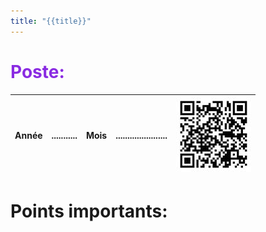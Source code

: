 ```yaml
---
title: "{{title}}"
---
```


<span style="color:BlueViolet">

# Poste:

</span>

<div align="right">

| Année |...........|Mois|......................|![qr_Sanitaires](notes/images/i_codeBarres/i_codeQR/Qr_Sanitaires.jpg)|
|---|---|---|---|---|

</div>

# Points importants:
